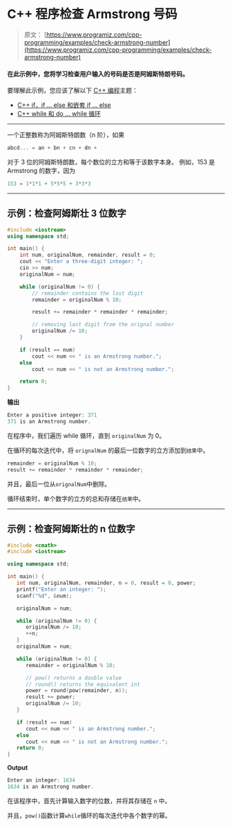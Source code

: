 # C++ 程序检查 Armstrong 号码

> 原文： [https://www.programiz.com/cpp-programming/examples/check-armstrong-number](https://www.programiz.com/cpp-programming/examples/check-armstrong-number)

#### 在此示例中，您将学习检查用户输入的号码是否是阿姆斯特朗号码。

要理解此示例，您应该了解以下 [C++ 编程](/cpp-programming "C++ tutorial")主题：

*   [C++ if，if ... else 和嵌套 if ... else](/cpp-programming/if-else)
*   [C++ while 和 do ... while 循环](/cpp-programming/do-while-loop)

* * *

一个正整数称为阿姆斯特朗数（n 阶），如果

```cpp
abcd... = an + bn + cn + dn +
```

对于 3 位的阿姆斯特朗数，每个数位的立方和等于该数字本身。 例如，153 是 Armstrong 的数字，因为

```cpp
153 = 1*1*1 + 5*5*5 + 3*3*3 
```

* * *

## 示例：检查阿姆斯壮 3 位数字

```cpp
#include <iostream>
using namespace std;

int main() {
    int num, originalNum, remainder, result = 0;
    cout << "Enter a three-digit integer: ";
    cin >> num;
    originalNum = num;

    while (originalNum != 0) {
        // remainder contains the last digit
        remainder = originalNum % 10;

        result += remainder * remainder * remainder;

        // removing last digit from the orignal number
        originalNum /= 10;
    }

    if (result == num)
        cout << num << " is an Armstrong number.";
    else
        cout << num << " is not an Armstrong number.";

    return 0;
}
```

**输出**

```cpp
Enter a positive integer: 371
371 is an Armstrong number.
```

在程序中，我们遍历 while 循环，直到 `originalNum` 为 0。

在循环的每次迭代中，将 `orignalNum` 的最后一位数字的立方添加到`结果`中。

```cpp
remainder = originalNum % 10;        
result += remainder * remainder * remainder;
```

并且，最后一位从`orignalNum`中删除。

循环结束时，单个数字的立方的总和存储在`结果`中。

* * *

## 示例：检查阿姆斯壮的 n 位数字

```cpp
#include <cmath>
#include <iostream>

using namespace std;

int main() {
   int num, originalNum, remainder, n = 0, result = 0, power;
   printf("Enter an integer: ");
   scanf("%d", &num);

   originalNum = num;

   while (originalNum != 0) {
      originalNum /= 10;
      ++n;
   }
   originalNum = num;

   while (originalNum != 0) {
      remainder = originalNum % 10;

      // pow() returns a double value
      // round() returns the equivalent int
      power = round(pow(remainder, n));
      result += power;
      originalNum /= 10;
   }

   if (result == num)
      cout << num << " is an Armstrong number.";
   else
      cout << num << " is not an Armstrong number.";
   return 0;
}
```

**Output**

```cpp
Enter an integer: 1634
1634 is an Armstrong number.
```

在该程序中，首先计算输入数字的位数，并将其存储在 `n` 中。

并且，`pow()`函数计算`while`循环的每次迭代中各个数字的幂。